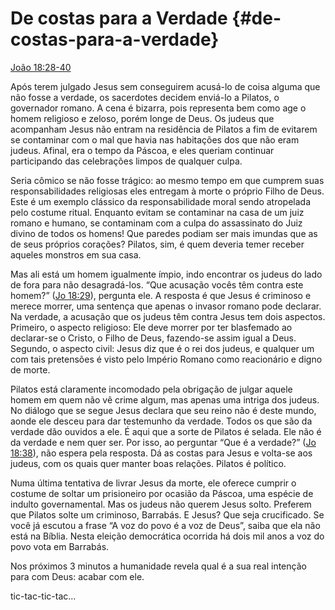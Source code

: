 # De costas para a Verdade {#de-costas-para-a-verdade}

[João 18:28-40](http://bibliaonline.com.br/acf/jo/18/28-40)

Após terem julgado Jesus sem conseguirem acusá-lo de coisa alguma que não fosse a verdade, os sacerdotes decidem enviá-lo a Pilatos, o governador romano. A cena é bizarra, pois representa bem como age o homem religioso e zeloso, porém longe de Deus. Os judeus que acompanham Jesus não entram na residência de Pilatos a fim de evitarem se contaminar com o mal que havia nas habitações dos que não eram judeus. Afinal, era o tempo da Páscoa, e eles queriam continuar participando das celebrações limpos de qualquer culpa.

Seria cômico se não fosse trágico: ao mesmo tempo em que cumprem suas responsabilidades religiosas eles entregam à morte o próprio Filho de Deus. Este é um exemplo clássico da responsabilidade moral sendo atropelada pelo costume ritual. Enquanto evitam se contaminar na casa de um juiz romano e humano, se contaminam com a culpa do assassinato do Juiz divino de todos os homens! Que paredes podiam ser mais imundas que as de seus próprios corações? Pilatos, sim, é quem deveria temer receber aqueles monstros em sua casa.

Mas ali está um homem igualmente ímpio, indo encontrar os judeus do lado de fora para não desagradá-los. “Que acusação vocês têm contra este homem?” ([Jo 18:29](http://bibliaonline.com.br/acf/jo/18/29)), pergunta ele. A resposta é que Jesus é criminoso e merece morrer, uma sentença que apenas o invasor romano pode declarar. Na verdade, a acusação que os judeus têm contra Jesus tem dois aspectos. Primeiro, o aspecto religioso: Ele deve morrer por ter blasfemado ao declarar-se o Cristo, o Filho de Deus, fazendo-se assim igual a Deus. Segundo, o aspecto civil: Jesus diz que é o rei dos judeus, e qualquer um com tais pretensões é visto pelo Império Romano como reacionário e digno de morte.

Pilatos está claramente incomodado pela obrigação de julgar aquele homem em quem não vê crime algum, mas apenas uma intriga dos judeus. No diálogo que se segue Jesus declara que seu reino não é deste mundo, aonde ele desceu para dar testemunho da verdade. Todos os que são da verdade dão ouvidos a ele. É aqui que a sorte de Pilatos é selada. Ele não é da verdade e nem quer ser. Por isso, ao perguntar “Que é a verdade?” ([Jo 18:38](http://bibliaonline.com.br/acf/jo/18/38)), não espera pela resposta. Dá as costas para Jesus e volta-se aos judeus, com os quais quer manter boas relações. Pilatos é político.

Numa última tentativa de livrar Jesus da morte, ele oferece cumprir o costume de soltar um prisioneiro por ocasião da Páscoa, uma espécie de indulto governamental. Mas os judeus não querem Jesus solto. Preferem que Pilatos solte um criminoso, Barrabás. E Jesus? Que seja crucificado. Se você já escutou a frase “A voz do povo é a voz de Deus”, saiba que ela não está na Bíblia. Nesta eleição democrática ocorrida há dois mil anos a voz do povo vota em Barrabás.

Nos próximos 3 minutos a humanidade revela qual é a sua real intenção para com Deus: acabar com ele.

tic-tac-tic-tac...
